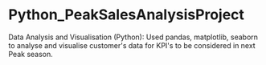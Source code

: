 # Python_PeakSalesAnalysisProject
Data Analysis and Visualisation (Python): Used pandas, matplotlib, seaborn to analyse and visualise customer's data for KPI's to be considered in next Peak season.
